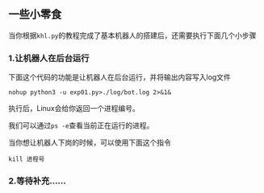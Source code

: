 ## 一些小零食
当你根据`khl.py`的教程完成了基本机器人的搭建后，还需要执行下面几个小步骤

### 1.让机器人在后台运行
下面这个代码的功能是让机器人在后台运行，并将输出内容写入log文件
```
nohup python3 -u exp01.py>./log/bot.log 2>&1&
```
执行后，Linux会给你返回一个进程编号。

我们可以通过`ps -e`查看当前正在运行的进程。

当你想让机器人下岗的时候，可以使用下面这个指令

```
kill 进程号
```

### 2.等待补充……
